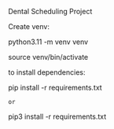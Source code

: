 Dental Scheduling Project

Create venv:

python3.11 -m venv venv

source venv/bin/activate

to install dependencies:

pip install -r requirements.txt

    or
    
pip3 install -r requirements.txt
